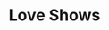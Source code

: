 ---
pid: CH281
title: Love Shows
location_transcription: Center City
zipcode: '19145'
outside_phl: 
neighborhood: Passyunk
age: '25'
age_range: 20-29
instagram: 
image_file_name: CH_281.jpg
proposal_transcription: A 360 screen, showing, loving, caring images of giving back.
  People hugging, helping each other just do. Show that we are all together going
  through life and we need each other to make it.
topic: Unity,Uplifting
topic_summary: 0, 0
type: Digital Project
keywords_other: 
credit: 
image_labels: 
twitter: 
facebook: 
permalink: "/monuments/ch281/"
layout: item-page
---